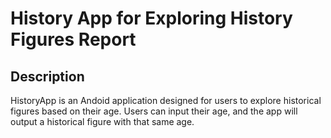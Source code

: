 # History App for Exploring History Figures Report
## Description

HistoryApp is an Andoid application designed for users to explore historical figures based on their age. Users can input their age, and the app will output a historical figure with that same age.
